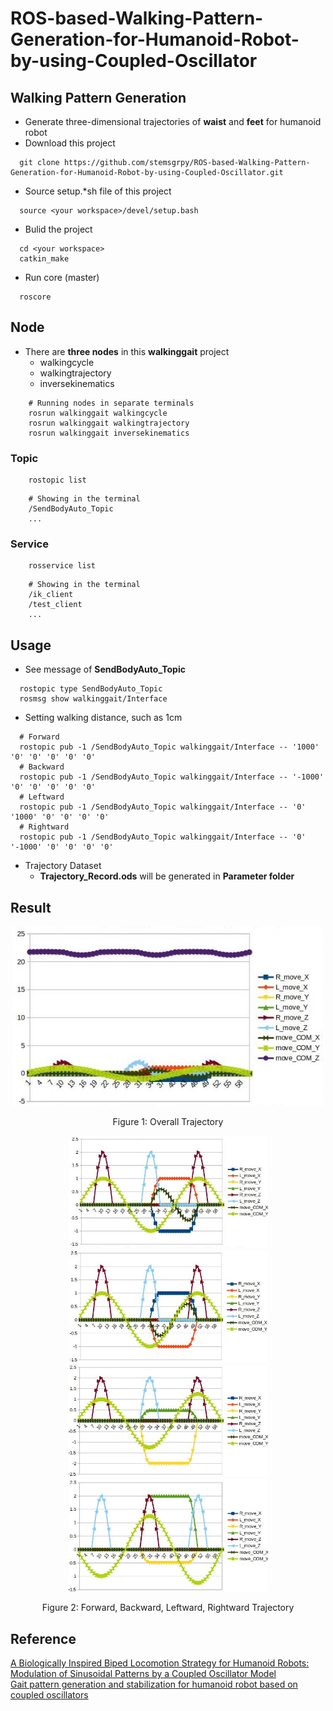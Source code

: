 # ROS-based-Walking-Pattern-Generation-for-Humanoid-Robot-by-using-Coupled-Oscillator

## Walking Pattern Generation
- Generate three-dimensional trajectories of **waist** and **feet** for humanoid robot
- Download this project
```
  git clone https://github.com/stemsgrpy/ROS-based-Walking-Pattern-Generation-for-Humanoid-Robot-by-using-Coupled-Oscillator.git
```
- Source setup.*sh file of this project
```
  source <your workspace>/devel/setup.bash
```
 - Bulid the project
```
  cd <your workspace>
  catkin_make
```
 - Run core (master)
```
  roscore
```

## Node
- There are **three nodes** in this **walkinggait** project
  - walkingcycle
  - walkingtrajectory
  - inversekinematics
```
    # Running nodes in separate terminals
    rosrun walkinggait walkingcycle
    rosrun walkinggait walkingtrajectory
    rosrun walkinggait inversekinematics
```   

### Topic
```
    rostopic list
```   
```
    # Showing in the terminal
    /SendBodyAuto_Topic
    ...
```   

### Service 
```
    rosservice list
```   
```
    # Showing in the terminal
    /ik_client
    /test_client
    ...
```   

## Usage
- See message of **SendBodyAuto_Topic**
```
  rostopic type SendBodyAuto_Topic
  rosmsg show walkinggait/Interface
```
- Setting walking distance, such as 1cm
```
  # Forward
  rostopic pub -1 /SendBodyAuto_Topic walkinggait/Interface -- '1000' '0' '0' '0' '0' '0'
  # Backward
  rostopic pub -1 /SendBodyAuto_Topic walkinggait/Interface -- '-1000' '0' '0' '0' '0' '0'
  # Leftward
  rostopic pub -1 /SendBodyAuto_Topic walkinggait/Interface -- '0' '1000' '0' '0' '0' '0'
  # Rightward
  rostopic pub -1 /SendBodyAuto_Topic walkinggait/Interface -- '0' '-1000' '0' '0' '0' '0'
```
- Trajectory Dataset
  - **Trajectory_Record.ods** will be generated in **Parameter folder**

## Result

<p align="center">
  <img width="500" src="/README/OverallTrajectory.jpg">
</p>
<p align="center">
  Figure 1: Overall Trajectory
</p>

<p align="center">
  <img src="/README/ForwardTrajectory.jpg" alt="Description" width="320" height="180" border="0" />
  <img src="/README/BackwardTrajectory.jpg" alt="Description" width="320" height="180" border="0" />
  <img src="/README/LeftwardTrajectory.jpg" alt="Description" width="320" height="180" border="0" />
  <img src="/README/RightwardTrajectory.jpg" alt="Description" width="320" height="180" border="0" />
</p>
<p align="center">
  Figure 2: Forward, Backward, Leftward, Rightward Trajectory 
</p>

## Reference
[A Biologically Inspired Biped Locomotion Strategy for Humanoid Robots: Modulation of Sinusoidal Patterns by a Coupled Oscillator Model](https://ieeexplore.ieee.org/document/4456756)  
[Gait pattern generation and stabilization for humanoid robot based on coupled oscillators](https://ieeexplore.ieee.org/document/6095061)  